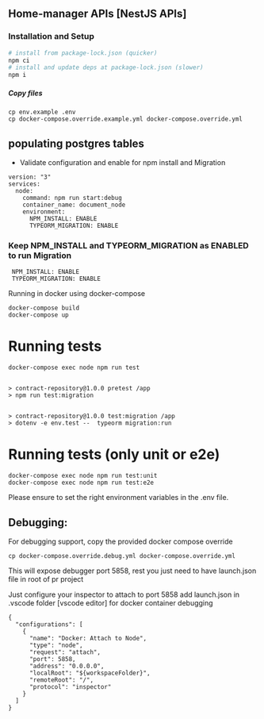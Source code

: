 ## Home-manager APIs [NestJS APIs]

### Installation and Setup

```bash
# install from package-lock.json (quicker)
npm ci
# install and update deps at package-lock.json (slower)
npm i
```

##### Copy files
```
cp env.example .env
cp docker-compose.override.example.yml docker-compose.override.yml
```

## populating postgres tables

- Validate configuration and enable for npm install and Migration
```
version: "3"
services:
  node:
    command: npm run start:debug
    container_name: document_node
    environment:
      NPM_INSTALL: ENABLE
      TYPEORM_MIGRATION: ENABLE
```
### Keep NPM_INSTALL and TYPEORM_MIGRATION as ENABLED to run Migration
```
 NPM_INSTALL: ENABLE
 TYPEORM_MIGRATION: ENABLE
```


Running in docker using docker-compose
```
docker-compose build
docker-compose up
```

# Running tests
```
docker-compose exec node npm run test


> contract-repository@1.0.0 pretest /app
> npm run test:migration


> contract-repository@1.0.0 test:migration /app
> dotenv -e env.test --  typeorm migration:run
```

# Running tests (only unit or e2e)

```
docker-compose exec node npm run test:unit
docker-compose exec node npm run test:e2e
```

Please ensure to set the right environment variables in the .env file.

## Debugging:
For debugging support, copy the provided docker compose override

```
cp docker-compose.override.debug.yml docker-compose.override.yml
```
This will expose debugger port 5858, rest you just need to have launch.json file in root of pr project

Just configure your inspector to attach to port 5858
add launch.json in .vscode folder [vscode editor] for docker container debugging 

```
{
  "configurations": [
    {
      "name": "Docker: Attach to Node",
      "type": "node",
      "request": "attach",
      "port": 5858,
      "address": "0.0.0.0",
      "localRoot": "${workspaceFolder}",
      "remoteRoot": "/",
      "protocol": "inspector"
    }
  ]
}
```
